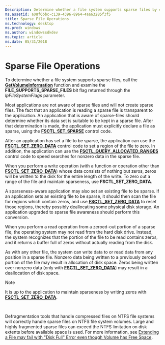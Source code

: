 ```yaml
---
Description: Determine whether a file system supports sparse files by calling the GetVolumeInformation function.
ms.assetid: a08f6bbc-c139-4396-8964-4aa63285f3f5
title: Sparse File Operations
ms.technology: desktop
ms.prod: windows
ms.author: windowssdkdev
ms.topic: article
ms.date: 05/31/2018
---
```


# Sparse File Operations

To determine whether a file system supports sparse files, call the [**GetVolumeInformation**](/windows/desktop/api/FileAPI/nf-fileapi-getvolumeinformationa) function and examine the **FILE\_SUPPORTS\_SPARSE\_FILES** bit flag returned through the *lpFileSystemFlags* parameter.

Most applications are not aware of sparse files and will not create sparse files. The fact that an application is reading a sparse file is transparent to the application. An application that is aware of sparse-files should determine whether its data set is suitable to be kept in a sparse file. After that determination is made, the application must explicitly declare a file as sparse, using the [**FSCTL\_SET\_SPARSE**](/windows/desktop/api/WinIoCtl/) control code.

After an application has set a file to be sparse, the application can use the [**FSCTL\_SET\_ZERO\_DATA**](/windows/desktop/api/WinIoCtl/) control code to set a region of the file to zero. In addition, the application can use the [**FSCTL\_QUERY\_ALLOCATED\_RANGES**](/windows/desktop/api/WinIoCtl/) control code to speed searches for nonzero data in the sparse file.

When you perform a write operation (with a function or operation other than [**FSCTL\_SET\_ZERO\_DATA**](/windows/desktop/api/WinIoCtl/)) whose data consists of nothing but zeros, zeros will be written to the disk for the entire length of the write. To zero out a range of the file and maintain sparseness, use **FSCTL\_SET\_ZERO\_DATA**.

A sparseness-aware application may also set an existing file to be sparse. If an application sets an existing file to be sparse, it should then scan the file for regions which contain zeros, and use [**FSCTL\_SET\_ZERO\_DATA**](/windows/desktop/api/WinIoCtl/) to reset those regions, thereby possibly deallocating some physical disk storage. An application upgraded to sparse file awareness should perform this conversion.

When you perform a read operation from a zeroed-out portion of a sparse file, the operating system may not read from the hard disk drive. Instead, the system recognizes that the portion of the file to be read contains zeros, and it returns a buffer full of zeros without actually reading from the disk.

As with any other file, the system can write data to or read data from any position in a sparse file. Nonzero data being written to a previously zeroed portion of the file may result in allocation of disk space. Zeros being written over nonzero data (only with [**FSCTL\_SET\_ZERO\_DATA**](/windows/desktop/api/WinIoCtl/)) may result in a deallocation of disk space.

> [!Note]  
> It is up to the application to maintain sparseness by writing zeros with [**FSCTL\_SET\_ZERO\_DATA**](/windows/desktop/api/WinIoCtl/).

 

Defragmentation tools that handle compressed files on NTFS file systems will correctly handle sparse files on NTFS file system volumes. Large and highly fragmented sparse files can exceed the NTFS limitation on disk extents before available space is used. For more information, see [Extending a File may fail with "Disk Full" Error even though Volume has Free Space](Http://go.microsoft.com/fwlink/p/?linkid=128908).

 

 



